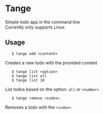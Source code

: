 # Tange
Simple todo app in the command line<br>Currently only supports Linux

## Usage
```
   $ tange add <content>
```
Creates a new todo with the provided content
```
   $ tange list <option>
   $ tange list all
   $ tange list 10
```
List todos based on the option: ```all``` or ```<number>```

```
   $ tange remove <index>
```
Removes a todo with the ```<index>```